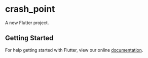 # crash_point

A new Flutter project.

## Getting Started

For help getting started with Flutter, view our online
[documentation](https://flutter.io/).
